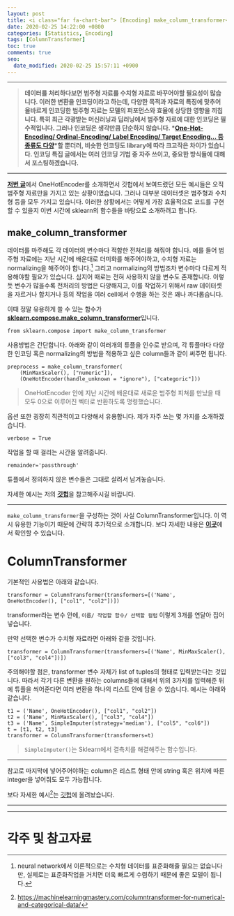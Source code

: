 ```yaml
---
layout: post
title: <i class="far fa-chart-bar"> [Encoding] make_column_transformer</i>
date: 2020-02-25 14:22:00 +0800
categories: [Statistics, Encoding]
tags: [ColumnTransformer]
toc: true
comments: true
seo:
  date_modified: 2020-02-25 15:57:11 +0900
---
```


***  
> <b>데이터를 처리하다보면 범주형 자료를 수치형 자료로 바꾸어야할 필요성이 많습니다. 이러한 변환을 인코딩이라고 하는데, 다양한 목적과 자료의 특징에 맞추어 올바르게 인코딩한 범주형 자료는 모델의 퍼포먼스와 효율에 상당한 영향을 끼칩니다. 특히 최근 각광받는 머신러닝과 딥러닝에서 범주형 자료에 대한 인코딩은 필수적입니다. 그러나 인코딩은 생각만큼 단순하지 않습니다. *[One-Hot-Encoding/ Ordinal-Encoding/ Label Encoding/ Target Encoding... 등 종류도 다양](http://contrib.scikit-learn.org/categorical-encoding/index.html)*할 뿐더러, 비슷한 인코딩도 library에 따라 크고작은 차이가 있습니다. 인코딩 특집 글에서는 여러 인코딩 기법 중 자주 쓰이고, 중요한 방식들에 대해서 포스팅하겠습니다.</b>   


***  
  

<b>[저번 글](https://haehwan.github.io/posts/Sta-Encoding/)</b>에서 OneHotEncoder를 소개하면서 깃헙에서 보여드렸던 모든 예시들은 오직 범주형 자료만을 가지고 있는 상황이였습니다. 그러나 대부분 데이터셋은 범주형과 수치형 등을 모두 가지고 있습니다. 이러한 상황에서는 어떻게 가장 효율적으로 코드를 구현할 수 있을지 이번 시간에 sklearn의 함수들을 바탕으로 소개하려고 합니다.

## make_column_transformer
데이터를 마주해도 각 데이터의 변수마다 적합한 전처리를 해줘야 합니다. 예를 들어 범주형 자료에는 지난 시간에 배운대로 더미화를 해주어야하고, 수치형 자료는 normalizing을 해주어야 합니다.[^stand] 그리고 normalizing의 방법조차 변수마다 다르게 적용해야할 필요가 있습니다. 심지어 때로는 전혀 사용하지 않을 변수도 존재합니다. 이렇듯 변수가 많을수록 전처리의 방법은 다양해지고, 이를 작업하기 위해서 raw 데이터셋을 자르거나 합치거나 등의 작업을 여러 cell에서 수행을 하는 것은 꽤나 까다롭습니다.  

[^stand]: neural network에서 이론적으로는 수치형 데이터를 표준화해줄 필요는 없습니다만, 실제로는 표준화작업을 거치면 더욱 빠르게 수렴하기 때문에 좋은 모델이 됩니다.


이때 정말 유용하게 쓸 수 있는 함수가 <b>[sklearn.compose.make_column_transformer](https://scikit-learn.org/stable/modules/generated/sklearn.compose.make_column_transformer.html)</b>입니다.  

```
from sklearn.compose import make_column_transformer
```

사용방법은 간단합니다. 아래와 같이 여러개의 튜플을 인수로 받으며, 각 튜플마다 다양한 인코딩 혹은 normalizing의 방법을 적용하고 싶은 column들과 같이 써주면 됩니다. 

```
preprocess = make_column_transformer(
    (MinMaxScaler(), ["numeric"]), 
    (OneHotEncoder(handle_unknown = "ignore"), ["categoric"]))
```
> OneHotEncoder 안에 지난 시간에 배운대로 새로운 범주형 피쳐를 만났을 때 모두 0으로 이루어진 벡터로 반환하도록 명령했습니다.

옵션 또한 굉장히 직관적이고 다양해서 유용합니다. 제가 자주 쓰는 몇 가지를 소개하겠습니다.

```
verbose = True
```
작업을 할 때 걸리는 시간을 알려줍니다. 

```
remainder='passthrough'
```
튜플에서 정의하지 않은 변수들은 그대로 살려서 남겨놓습니다. 

자세한 예시는 저의 <b>[깃헙](https://github.com/HaeHwan/HaeHwan.github.io/blob/master/_posts/%5BEncoding%5D%20OHE/%EC%8B%AC%ED%99%94%EA%B3%BC%EC%A0%95/make_column_transformer.md)</b>을 참고해주시길 바랍니다.  

***  
`make_column_transformer`을 구성하는 것이 사실 ColumnTransformer입니다. 이 역시 유용한 기능이기 때문에 간략히 추가적으로 소개합니다. 보다 자세한 내용은 <b>[이곳](https://scikit-learn.org/stable/modules/generated/sklearn.compose.ColumnTransformer.html)</b>에서 확인할 수 있습니다.  

# ColumnTransformer
기본적인 사용법은 아래와 같습니다. 

```
transformer = ColumnTransformer(transformers=[('Name', OneHotEncoder(), ["col1", "col2"])])
```  

transformer라는 변수 안에, `이름/ 작업할 함수/ 선택할 컬럼` 이렇게 3개를 연달아 집어넣습니다.  

만약 선택한 변수가 수치형 자료라면 아래와 같을 것입니다.

```
transformer = ColumnTransformer(transformers=[('Name', MinMaxScaler(), ["col3", "col4"])])
```  

주의해야할 점은, transformer 변수 자체가 list of tuples의 형태로 입력받는다는 것입니다.
따라서 각기 다른 변환을 원하는 columns들에 대해서 위의 3가지를 입력해준 뒤에 튜플을 씌어준다면 여러 변환을 하나의 리스트 안에 담을 수 있습니다.
예시는 아래와 같습니다.  

```
t1 = ('Name', OneHotEncoder(), ["col1", "col2"])
t2 = ('Name', MinMaxScaler(), ["col3", "col4"])
t3 = ('Name', SimpleImputer(strategy='median'), ["col5", "col6"])
t = [t1, t2, t3]
transformer = ColumnTransformer(transformers=t)
```  
>  `SimpleImputer()`는 Sklearn에서 결측치를 해결해주는 함수입니다.  

***  

참고로 마지막에 넣어주어야하는 column은 리스트 형태 안에 string 혹은 위치에 따른 integer을 넣어줘도 모두 가능합니다.  


보다 자세한 예시[^ref]는 [깃헙](https://github.com/HaeHwan/HaeHwan.github.io/blob/master/_posts/%5BEncoding%5D%20OHE/%EC%8B%AC%ED%99%94%EA%B3%BC%EC%A0%95/ColumnTransformer.ipynb)에 올려놨습니다.  
  
[^ref]: https://machinelearningmastery.com/columntransformer-for-numerical-and-categorical-data/



***
***

# 각주 및 참고자료
